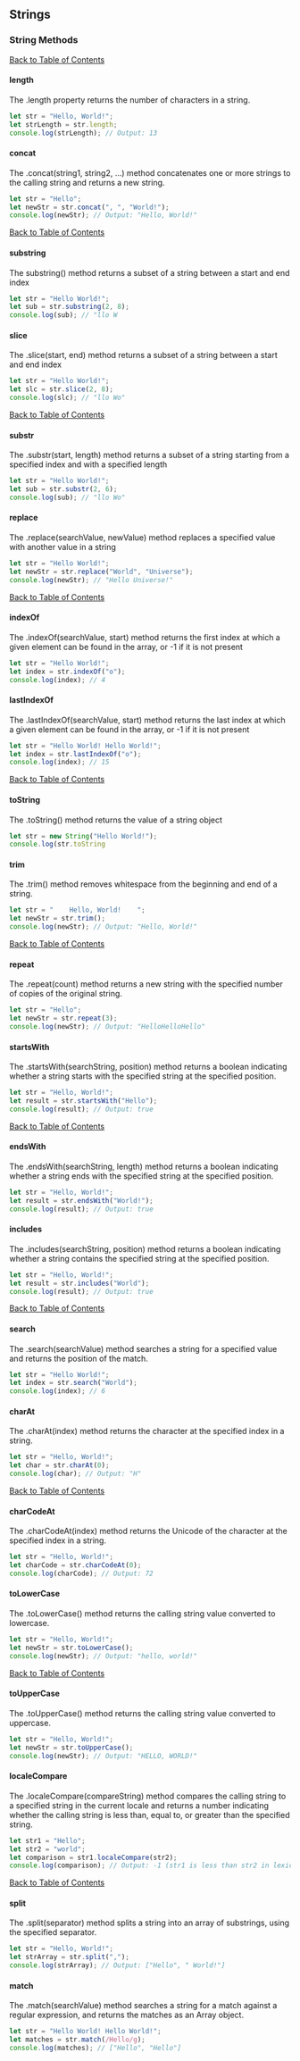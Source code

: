 ## Strings

### String Methods

[Back to Table of Contents](../README.md/#Table-of-Contents)

#### length
The .length property returns the number of characters in a string.
```javascript
let str = "Hello, World!";
let strLength = str.length;
console.log(strLength); // Output: 13
```

#### concat
The .concat(string1, string2, ...) method concatenates one or more strings to the calling string and returns a new string.
```javascript
let str = "Hello";
let newStr = str.concat(", ", "World!");
console.log(newStr); // Output: "Hello, World!"
```
[Back to Table of Contents](../README.md/#Table-of-Contents)

#### substring
The substring() method returns a subset of a string between a start and end index
```javascript
let str = "Hello World!";
let sub = str.substring(2, 8);
console.log(sub); // "llo W
```

#### slice
The .slice(start, end) method returns a subset of a string between a start and end index
```javascript
let str = "Hello World!";
let slc = str.slice(2, 8);
console.log(slc); // "llo Wo"
```

[Back to Table of Contents](../README.md/#Table-of-Contents)

#### substr
The .substr(start, length) method returns a subset of a string starting from a specified index and with a specified length
```javascript
let str = "Hello World!";
let sub = str.substr(2, 6);
console.log(sub); // "llo Wo"
```

#### replace
The .replace(searchValue, newValue) method replaces a specified value with another value in a string
```javascript
let str = "Hello World!";
let newStr = str.replace("World", "Universe");
console.log(newStr); // "Hello Universe!"
```

[Back to Table of Contents](../README.md/#Table-of-Contents)

#### indexOf
The .indexOf(searchValue, start) method returns the first index at which a given element can be found in the array, or -1 if it is not present
```javascript
let str = "Hello World!";
let index = str.indexOf("o");
console.log(index); // 4
```

#### lastIndexOf
The .lastIndexOf(searchValue, start) method returns the last index at which a given element can be found in the array, or -1 if it is not present
```javascript
let str = "Hello World! Hello World!";
let index = str.lastIndexOf("o");
console.log(index); // 15
```

[Back to Table of Contents](../README.md/#Table-of-Contents)

#### toString
The .toString() method returns the value of a string object
```javascript
let str = new String("Hello World!");
console.log(str.toString
```

#### trim
The .trim() method removes whitespace from the beginning and end of a string.
```javascript
let str = "    Hello, World!    ";
let newStr = str.trim();
console.log(newStr); // Output: "Hello, World!"
```

[Back to Table of Contents](../README.md/#Table-of-Contents)

#### repeat
The .repeat(count) method returns a new string with the specified number of copies of the original string.
```javascript
let str = "Hello";
let newStr = str.repeat(3);
console.log(newStr); // Output: "HelloHelloHello"
```

#### startsWith
The .startsWith(searchString, position) method returns a boolean indicating whether a string starts with the specified string at the specified position.
```javascript
let str = "Hello, World!";
let result = str.startsWith("Hello");
console.log(result); // Output: true
```

[Back to Table of Contents](../README.md/#Table-of-Contents)

#### endsWith
The .endsWith(searchString, length) method returns a boolean indicating whether a string ends with the specified string at the specified position.
```javascript
let str = "Hello, World!";
let result = str.endsWith("World!");
console.log(result); // Output: true
```

#### includes
The .includes(searchString, position) method returns a boolean indicating whether a string contains the specified string at the specified position.
```javascript
let str = "Hello, World!";
let result = str.includes("World");
console.log(result); // Output: true
```

[Back to Table of Contents](../README.md/#Table-of-Contents)

#### search
The .search(searchValue) method searches a string for a specified value and returns the position of the match.
```javascript
let str = "Hello World!";
let index = str.search("World");
console.log(index); // 6
```
#### charAt
The .charAt(index) method returns the character at the specified index in a string.
```javascript
let str = "Hello, World!";
let char = str.charAt(0);
console.log(char); // Output: "H"
```

[Back to Table of Contents](../README.md/#Table-of-Contents)

#### charCodeAt
The .charCodeAt(index) method returns the Unicode of the character at the specified index in a string.
```javascript
let str = "Hello, World!";
let charCode = str.charCodeAt(0);
console.log(charCode); // Output: 72
```

#### toLowerCase
The .toLowerCase() method returns the calling string value converted to lowercase.
```javascript
let str = "Hello, World!";
let newStr = str.toLowerCase();
console.log(newStr); // Output: "hello, world!"
```

[Back to Table of Contents](../README.md/#Table-of-Contents)

#### toUpperCase
The .toUpperCase() method returns the calling string value converted to uppercase.
```javascript
let str = "Hello, World!";
let newStr = str.toUpperCase();
console.log(newStr); // Output: "HELLO, WORLD!"

```

#### localeCompare
The .localeCompare(compareString) method compares the calling string to a specified string in the current locale 
and returns a number indicating whether the calling string is less than, equal to, or greater than the specified string.
```javascript
let str1 = "Hello";
let str2 = "world";
let comparison = str1.localeCompare(str2);
console.log(comparison); // Output: -1 (str1 is less than str2 in lexicographic order)
```

[Back to Table of Contents](../README.md/#Table-of-Contents)

#### split
The .split(separator) method splits a string into an array of substrings, using the specified separator.
```javascript
let str = "Hello, World!";
let strArray = str.split(",");
console.log(strArray); // Output: ["Hello", " World!"]
```

#### match
The .match(searchValue) method searches a string for a match against a regular expression, and returns the matches as an Array object.
```javascript
let str = "Hello World! Hello World!";
let matches = str.match(/Hello/g);
console.log(matches); // ["Hello", "Hello"]
```
